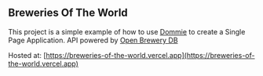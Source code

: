## Breweries Of The World

This project is a simple example of how to use [Dommie](https://github.com/HatAndBread/Dommie) to create a Single Page Application.
API powered by [Open Brewery DB](https://www.openbrewerydb.org/)

Hosted at: [https://breweries-of-the-world.vercel.app](https://breweries-of-the-world.vercel.app)
